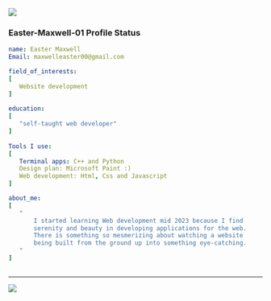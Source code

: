  <p align="left">
  <img src="https://capsule-render.vercel.app/api?type=waving&color=brown&height=90&section=footer"/>
</p>

### Easter-Maxwell-01 Profile Status

```yaml
name: Easter Maxwell
Email: maxwelleaster00@gmail.com

field_of_interests:
[
   Website development
]
  
education:
[
   "self-taught web developer"
]
 
Tools I use:
[
   Terminal apps: C++ and Python
   Design plan: Microsoft Paint :)
   Web development: Html, Css and Javascript
]

about_me:
[
   " 
       I started learning Web development mid 2023 because I find
       serenity and beauty in developing applications for the web.
       There is something so mesmerizing about watching a website
       being built from the ground up into something eye-catching.
   "
]
  
```
---

<p align="left">
  <img src="https://capsule-render.vercel.app/api?type=waving&color=dark&height=90&section=footer"/>  
</p>


